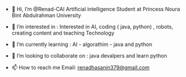 - 👋 Hi, I’m @Renad-CAI 
 Artificial intelligence Student at Princess Noura Bint Abdulrahman University 

- 👀 I’m interested in :
 Interested in AI, coding ( java, python) , robots, creating content and teaching Technology 
 
- 🌱 I’m currently learning :
 AI - algorathim - java and python
 
- 💞️ I’m looking to collaborate on :
 java devalpers and learn python 
 
- 📫 How to reach me 
 Email: renadhasanin379@gmail.com

<!---
Renad-CAI/Renad-CAI is a ✨ special ✨ repository because its `README.md` (this file) appears on your GitHub profile.
You can click the Preview link to take a look at your changes.
--->
